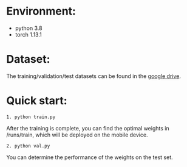 # Environment:
- python 3.8
- torch 1.13.1

# Dataset:
The training/validation/test datasets can be found in the [google drive](https://drive.google.com/file/d/1Y-dd_K3WXCECGDqiFrXr_O6_fjvaN-qJ/view?usp=sharing).

# Quick start:

```
1. python train.py
```
After the training is complete, you can find the optimal weights in /runs/train, which will be deployed on the mobile device.
```
2. python val.py
```
You can determine the performance of the weights on the test set.
